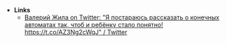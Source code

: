 - **Links**
	- [Валерий Жила on Twitter: "Я постараюсь рассказать о конечных автоматах так, чтоб и ребёнку стало понятно! https://t.co/AZ3Ng2cWqJ" / Twitter](https://mobile.twitter.com/ValeriiZhyla/status/1448572183354224641)